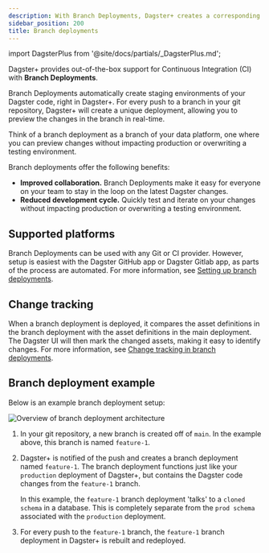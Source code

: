 ```yaml
---
description: With Branch Deployments, Dagster+ creates a corresponding branch deployment for each pull request to show what production will look like after the change is merged.
sidebar_position: 200
title: Branch deployments
---
```


import DagsterPlus from '@site/docs/partials/\_DagsterPlus.md';

<DagsterPlus />

Dagster+ provides out-of-the-box support for Continuous Integration (CI) with **Branch Deployments**.

Branch Deployments automatically create staging environments of your Dagster code, right in Dagster+. For every push to a branch in your git repository, Dagster+ will create a unique deployment, allowing you to preview the changes in the branch in real-time.

Think of a branch deployment as a branch of your data platform, one where you can preview changes without impacting production or overwriting a testing environment.

Branch deployments offer the following benefits:

- **Improved collaboration.** Branch Deployments make it easy for everyone on your team to stay in the loop on the latest Dagster changes.
- **Reduced development cycle.** Quickly test and iterate on your changes without impacting production or overwriting a testing environment.

## Supported platforms

Branch Deployments can be used with any Git or CI provider. However, setup is easiest with the Dagster GitHub app or Dagster Gitlab app, as parts of the process are automated. For more information, see [Setting up branch deployments](/deployment/dagster-plus/ci-cd/branch-deployments/setting-up-branch-deployments).

## Change tracking

When a branch deployment is deployed, it compares the asset definitions in the branch deployment with the asset definitions in the main deployment. The Dagster UI will then mark the changed assets, making it easy to identify changes. For more information, see [Change tracking in branch deployments](/deployment/dagster-plus/ci-cd/branch-deployments/change-tracking).

## Branch deployment example

Below is an example branch deployment setup:

![Overview of branch deployment architecture](/images/dagster-plus/features/branch-deployments/branch-deployments.png)

1. In your git repository, a new branch is created off of `main`. In the example above, this branch is named `feature-1`.

2. Dagster+ is notified of the push and creates a branch deployment named `feature-1`. The branch deployment functions just like your `production` deployment of Dagster+, but contains the Dagster code changes from the `feature-1` branch.

   In this example, the `feature-1` branch deployment 'talks' to a `cloned schema` in a database. This is completely separate from the `prod schema` associated with the `production` deployment.

3. For every push to the `feature-1` branch, the `feature-1` branch deployment in Dagster+ is rebuilt and redeployed.
